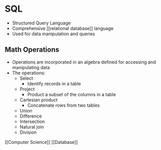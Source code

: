 # SQL

- Structured Query Language
- Comprehensive [[relational database]] language
- Used for data manipulation and queries

## Math Operations

- Operations are incorporated in an algebra defined for accessing and manipulating data
- The operations:
  - Select
    - Identify records in a table
  - Project
    - Product a subset of the columns in a table
  - Cartesian product
    - Concatenate rows from two tables
  - Union
  - Difference
  - Intersection
  - Natural join
  - Division

[[Computer Science]] [[Database]]